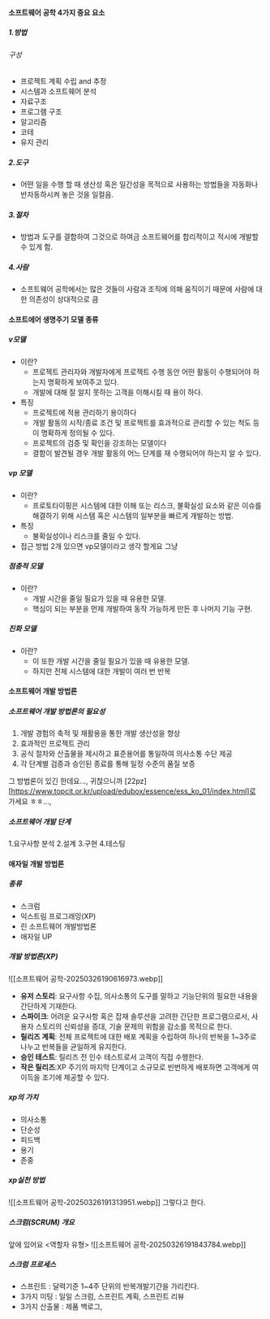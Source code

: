 #### 소프트웨어 공학 4가지 중요 요소

##### 1.방법
###### 구성
- 프로젝트 계획 수립 and 추정
- 시스템과 소프트웨어 분석
- 자료구조
- 프로그램 구조
- 알고리즘
- 코테
- 유지 관리

##### 2.도구
- 어떤 일을 수행 할 때 생산성 혹은 일간성을 목적으로 사용하는 방법들을 자동화나 반자동하시켜 놓은 것을 일컬음.

##### 3.절차
- 방법과 도구를 결합하여 그것으로 하여금 소프트웨어를 합리적이고 적시에 개발할 수 있게 함.

##### 4.사람
- 소프트웨어 공학에서는 많은 것들이 사람과 조직에 의해 움직이기 때문에 사람에 대한 의존성이 상대적으로 큼
#### 소프트에어 생명주기 모델 종류
##### v모델
- 이란?
	- 프로젝트 관리자와 개발자에게 프로젝트 수행 동안 어떤 활동이 수행되어야 하는지 명확하게 보여주고 있다.
	- 개발에 대해 잘 알지 못하는 고객을 이해시킬 때 용이 하다.
- 특징
	- 프로젝트에 적용 관리하기 용이하다
	- 개발 활동의 시작/종료 조건 및 프로젝트를 효과적으로 관리할 수 있는 척도 등이 명확하게 정의될 수 있다.
	- 프로젝트의 검증 및 확인을 강조하는 모델이다
	- 결함이 발견될 경우 개발 활동의 어느 단계를 재 수행되어야 하는지 알 수 있다.

##### vp 모델
- 이란?
	- 프로토타이핑은 시스템에 대한 이해 또는 리스크, 불확실성 요소와 같은 이슈를 해결하기 위해 시스템 혹은 시스템의 일부분을 빠르게 개발하는 방법.
- 특징
	- 불확실성이나 리스크를 줄일 수 있다.
- 접근 방법 2개 있으면 vp모델이라고 생각 할게요 그냥
##### 점층적 모델
- 이란?
	- 개발 시간을 줄일 필요가 있을 때 유용한 모델.
	- 핵심이 되는 부분을 먼제 개발하여 동작 가능하게 만든 후 나머지 기능 구현.

##### 진화 모델
- 이란?
	- 이 또한 개발 시간을 줄일 필요가 있을 때 유용한 모델.
	- 하지만 전체 시스템에 대한 개발이 여러 번 반복


#### 소프트웨어 개발 방법론
##### 소프트웨어 개발 방법론의 필요성
1) 개발 경험의 축적 및 재활용을 통한 개발 생산성을 향상
2) 효과적인 프로젝트 관리
3) 공식 절차와 산출물을 제시하고 표준용어를 통일하여 의사소통 수단 제공
4) 각 단계별 검증과 승인된 종료를 통해 일정 수준의 품질 보증

그 방법론이 있긴 한데요...,
귀찮으니까 [22pz][https://www.topcit.or.kr/upload/edubox/essence/ess_ko_01/index.html]로 가세요 ㅎㅎ...,


##### 소프트웨어 개발 단계
1.요구사항 분석
2.설계
3.구현
4.테스팅

#### 애자일 개발 방법론

##### 종류
- 스크럼
- 익스트림 프로그래밍(XP)
- 린 소프트웨어 개발방법론
- 애자일 UP

##### 개발 방법론(XP)

![[소프트웨어 공학-20250326190616973.webp]]
- **유저 스토리**: 요구사항 수집, 의사소통의 도구를 말하고 기능단위의 필요한 내용을 간단하게 기재한다.
- **스파이크**: 어려운 요구사항 혹은 잡재 솔루션을 고려한 간단한 프로그램으로서, 사용자 스토리의 신뢰성을 증대, 기술 문제의 위험을 감소를 목적으로 한다.
- **릴리즈 계획**: 전체 프로젝트에 대한 배포 계획을 수립하여 하나의 반복을 1~3주로 나누고 반복들을 균일하게 유지한다.
- **승인 테스트**: 릴리즈 전 인수 테스트로서 고객이 직접 수행한다.
- **작은 릴리즈**:XP 주기의 마지막 단계이고 소규모로 빈번하게 배포하면 고객에게 여 이득을 조기에 제공할 수 있다.


##### xp의 가치
- 의사소통
- 단순성
- 피드백
- 용기
- 존중


##### xp실천 방법
![[소프트웨어 공학-20250326191313951.webp]]
그렇다고 한다.


##### 스크럼(SCRUM) 개요
앞에 있어요
<역할자 유형>
![[소프트웨어 공학-20250326191843784.webp]]

##### 스크럼 프로세스
- 스프린트 : 달력기준 1~4주 단위의 반복개발기간을 가리킨다.
- 3가지 미팅 : 일일 스크럼, 스프린트 계획, 스프린트 리뷰
- 3가지 산출물 : 제품 백로그, 